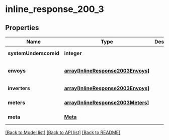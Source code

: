 # inline_response_200_3

## Properties
Name | Type | Description | Notes
------------ | ------------- | ------------- | -------------
**systemUnderscoreid** | **integer** |  | [default to null]
**envoys** | [**array[InlineResponse2003Envoys]**](InlineResponse2003Envoys.md) |  | [optional] [default to null]
**inverters** | [**array[InlineResponse2003Envoys]**](InlineResponse2003Envoys.md) |  | [default to null]
**meters** | [**array[InlineResponse2003Meters]**](InlineResponse2003Meters.md) |  | [default to null]
**meta** | [**Meta**](Meta.md) |  | [default to null]

[[Back to Model list]](../README.md#documentation-for-models) [[Back to API list]](../README.md#documentation-for-api-endpoints) [[Back to README]](../README.md)


